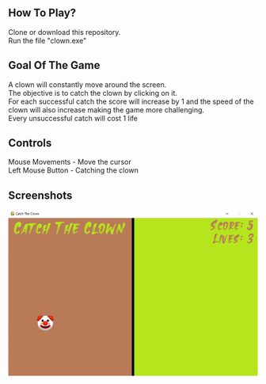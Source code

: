 ## How To Play?
Clone or download this repository.  
Run the file "clown.exe"

## Goal Of The Game
A clown will constantly move around the screen.  
The objective is to catch the clown by clicking on it.  
For each successful catch the score will increase by 1 and the speed of the clown will also increase making the game more challenging.  
Every unsuccessful catch will cost 1 life 

## Controls

Mouse Movements - Move the cursor  
Left Mouse Button - Catching the clown

## Screenshots
![game](https://raw.githubusercontent.com/99ashu/Catch_The_Clown/main/screenshots/Screenshot%202023-04-08%20144348.png)
